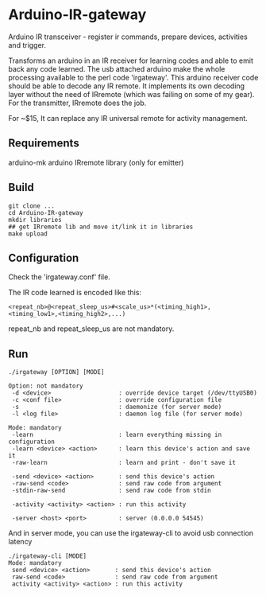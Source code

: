 # Arduino-IR-gateway
Arduino IR transceiver - register ir commands, prepare devices, activities and trigger.

Transforms an arduino in an IR receiver for learning codes and able to emit back any code learned.
The usb attached arduino make the whole processing available to the perl code 'irgateway'.
This arduino receiver code should be able to decode any IR remote. It implements its own decoding layer without the need of IRremote (which was failing on some of my gear).
For the transmitter, IRremote does the job.

For ~$15, It can replace any IR universal remote for activity management.

## Requirements

arduino-mk
arduino IRremote library (only for emitter)

## Build
```shell
git clone ...
cd Arduino-IR-gateway
mkdir libraries
## get IRremote lib and move it/link it in libraries
make upload
```

## Configuration

Check the 'irgateway.conf' file.

The IR code learned is encoded like this:
```code
<repeat_nb>@<repeat_sleep_us>#<scale_us>*(<timing_high1>,<timing_low1>,<timing_high2>,...)
```
repeat_nb and repeat_sleep_us are not mandatory.


## Run

```shell
./irgateway [OPTION] [MODE]

Option: not mandatory
 -d <device>                   : override device target (/dev/ttyUSB0)
 -c <conf file>                : override configuration file
 -s                            : daemonize (for server mode)
 -l <log file>                 : daemon log file (for server mode)

Mode: mandatory
 -learn                        : learn everything missing in configuration
 -learn <device> <action>      : learn this device's action and save it
 -raw-learn                    : learn and print - don't save it

 -send <device> <action>       : send this device's action
 -raw-send <code>              : send raw code from argument
 -stdin-raw-send               : send raw code from stdin

 -activity <activity> <action> : run this activity

 -server <host> <port>         : server (0.0.0.0 54545)
```

And in server mode, you can use the irgateway-cli to avoid usb connection latency
```shell
./irgateway-cli [MODE]
Mode: mandatory
 send <device> <action>       : send this device's action
 raw-send <code>              : send raw code from argument
 activity <activity> <action> : run this activity
```
